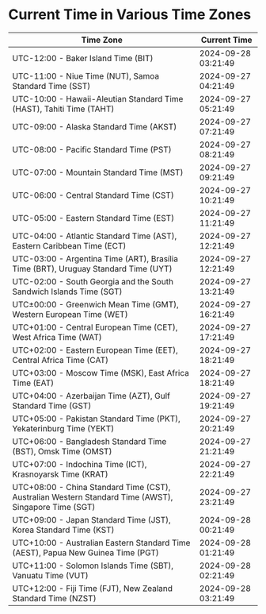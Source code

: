 # Current Time in Various Time Zones

| Time Zone | Current Time |
|-----------|--------------|
| UTC-12:00 - Baker Island Time (BIT) | 2024-09-28 03:21:49 |
| UTC-11:00 - Niue Time (NUT), Samoa Standard Time (SST) | 2024-09-27 04:21:49 |
| UTC-10:00 - Hawaii-Aleutian Standard Time (HAST), Tahiti Time (TAHT) | 2024-09-27 05:21:49 |
| UTC-09:00 - Alaska Standard Time (AKST) | 2024-09-27 07:21:49 |
| UTC-08:00 - Pacific Standard Time (PST) | 2024-09-27 08:21:49 |
| UTC-07:00 - Mountain Standard Time (MST) | 2024-09-27 09:21:49 |
| UTC-06:00 - Central Standard Time (CST) | 2024-09-27 10:21:49 |
| UTC-05:00 - Eastern Standard Time (EST) | 2024-09-27 11:21:49 |
| UTC-04:00 - Atlantic Standard Time (AST), Eastern Caribbean Time (ECT) | 2024-09-27 12:21:49 |
| UTC-03:00 - Argentina Time (ART), Brasília Time (BRT), Uruguay Standard Time (UYT) | 2024-09-27 12:21:49 |
| UTC-02:00 - South Georgia and the South Sandwich Islands Time (SGT) | 2024-09-27 13:21:49 |
| UTC±00:00 - Greenwich Mean Time (GMT), Western European Time (WET) | 2024-09-27 16:21:49 |
| UTC+01:00 - Central European Time (CET), West Africa Time (WAT) | 2024-09-27 17:21:49 |
| UTC+02:00 - Eastern European Time (EET), Central Africa Time (CAT) | 2024-09-27 18:21:49 |
| UTC+03:00 - Moscow Time (MSK), East Africa Time (EAT) | 2024-09-27 18:21:49 |
| UTC+04:00 - Azerbaijan Time (AZT), Gulf Standard Time (GST) | 2024-09-27 19:21:49 |
| UTC+05:00 - Pakistan Standard Time (PKT), Yekaterinburg Time (YEKT) | 2024-09-27 20:21:49 |
| UTC+06:00 - Bangladesh Standard Time (BST), Omsk Time (OMST) | 2024-09-27 21:21:49 |
| UTC+07:00 - Indochina Time (ICT), Krasnoyarsk Time (KRAT) | 2024-09-27 22:21:49 |
| UTC+08:00 - China Standard Time (CST), Australian Western Standard Time (AWST), Singapore Time (SGT) | 2024-09-27 23:21:49 |
| UTC+09:00 - Japan Standard Time (JST), Korea Standard Time (KST) | 2024-09-28 00:21:49 |
| UTC+10:00 - Australian Eastern Standard Time (AEST), Papua New Guinea Time (PGT) | 2024-09-28 01:21:49 |
| UTC+11:00 - Solomon Islands Time (SBT), Vanuatu Time (VUT) | 2024-09-28 02:21:49 |
| UTC+12:00 - Fiji Time (FJT), New Zealand Standard Time (NZST) | 2024-09-28 03:21:49 |
